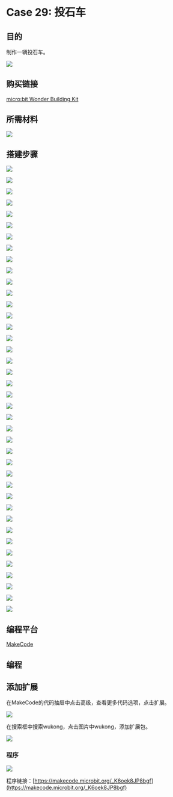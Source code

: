 # Case 29: 投石车
## 目的
制作一辆投石车。

![](./images/Wonder-Building-Kit-case-29-01.png)

## 购买链接

[micro:bit Wonder Building Kit](https://www.elecfreaks.com/micro-bit-wonder-building-kit-without-micro-bit-board.html)

## 所需材料

![](./images/Wonder-Building-Kit-step-case-29-01.png)

## 搭建步骤


![](./images/Wonder-Building-Kit-step-case-29-02.png)

![](./images/Wonder-Building-Kit-step-case-29-03.png)

![](./images/Wonder-Building-Kit-step-case-29-04.png)

![](./images/Wonder-Building-Kit-step-case-29-05.png)

![](./images/Wonder-Building-Kit-step-case-29-06.png)

![](./images/Wonder-Building-Kit-step-case-29-07.png)

![](./images/Wonder-Building-Kit-step-case-29-08.png)

![](./images/Wonder-Building-Kit-step-case-29-09.png)

![](./images/Wonder-Building-Kit-step-case-29-10.png)

![](./images/Wonder-Building-Kit-step-case-29-11.png)

![](./images/Wonder-Building-Kit-step-case-29-12.png)

![](./images/Wonder-Building-Kit-step-case-29-13.png)

![](./images/Wonder-Building-Kit-step-case-29-14.png)

![](./images/Wonder-Building-Kit-step-case-29-15.png)

![](./images/Wonder-Building-Kit-step-case-29-16.png)

![](./images/Wonder-Building-Kit-step-case-29-17.png)

![](./images/Wonder-Building-Kit-step-case-29-18.png)

![](./images/Wonder-Building-Kit-step-case-29-19.png)

![](./images/Wonder-Building-Kit-step-case-29-20.png)

![](./images/Wonder-Building-Kit-step-case-29-21.png)

![](./images/Wonder-Building-Kit-step-case-29-22.png)

![](./images/Wonder-Building-Kit-step-case-29-23.png)

![](./images/Wonder-Building-Kit-step-case-29-24.png)

![](./images/Wonder-Building-Kit-step-case-29-25.png)

![](./images/Wonder-Building-Kit-step-case-29-26.png)

![](./images/Wonder-Building-Kit-step-case-29-27.png)

![](./images/Wonder-Building-Kit-step-case-29-28.png)

![](./images/Wonder-Building-Kit-step-case-29-29.png)

![](./images/Wonder-Building-Kit-step-case-29-30.png)

![](./images/Wonder-Building-Kit-step-case-29-31.png)

![](./images/Wonder-Building-Kit-step-case-29-32.png)

![](./images/Wonder-Building-Kit-step-case-29-33.png)

![](./images/Wonder-Building-Kit-step-case-29-34.png)

![](./images/Wonder-Building-Kit-step-case-29-35.png)

![](./images/Wonder-Building-Kit-step-case-29-36.png)

![](./images/Wonder-Building-Kit-step-case-29-37.png)

![](./images/Wonder-Building-Kit-step-case-29-38.png)

![](./images/Wonder-Building-Kit-step-case-29-39.png)

![](./images/Wonder-Building-Kit-step-case-29-40.png)

![](./images/Wonder-Building-Kit-step-case-29-41.png)

## 编程平台

[MakeCode](https://makecode.microbit.org/)

## 编程
## 添加扩展
在MakeCode的代码抽屉中点击高级，查看更多代码选项，点击扩展。

![](./images/Wonder-Building-Kit-case-21-02.png)

在搜索框中搜索wukong，点击图片中wukong，添加扩展包。

![](./images/Wonder-Building-Kit-case-21-03.png)





### 程序

![](./images/Wonder-Building-Kit-case-29-04.png)

程序链接：[https://makecode.microbit.org/_K6oek8JP8bgf](https://makecode.microbit.org/_K6oek8JP8bgf)
